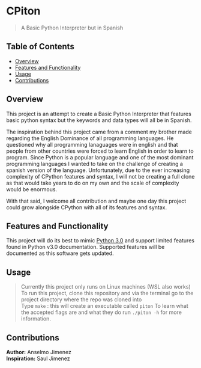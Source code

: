# CPiton
> A Basic Python Interpreter but in Spanish

## Table of Contents
- [Overview](#overview)
- [Features and Functionality](#features-and-functionality)
- [Usage](#usage)
- [Contributions](#contributions)

## Overview
This project is an attempt to create a Basic Python Interpreter that features basic python syntax but the keywords and data types will all be in Spanish.  

The inspiration behind this project came from a comment my brother made regarding the English Dominance of all programming languages. He questioned why all programming lanaguages were in english and that people from other countries were forced to learn English in order to learn to program. Since Python is a popular language and one of the most dominant programming languages I wanted to take on the challenge of creating a spanish version of the language. Unfortunately, due to the ever increasing complexity of CPython features and syntax, I will not be creating a full clone as that would take years to do on my own and the scale of complexity would be enormous. 

With that said, I welcome all contribution and maybe one day this project could grow alongside CPython with all of its features and syntax.

## Features and Functionality
This project will do its best to mimic [Python 3.0](https://docs.python.org/release/3.0/) and support limited features found in Python v3.0 documentation. Supported features will be documented as this software gets updated.

## Usage
> Currently this project only runs on Linux machines (WSL also works)  
To run this project, clone this repository and via the terminal go to the project directory where the repo was cloned into  
Type `make` : this will create an executable called `piton`
To learn what the accepted flags are and what they do run `./piton -h` for more information.

## Contributions
**Author:** Anselmo Jimenez  
**Inspiration:** Saul Jimenez